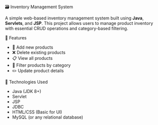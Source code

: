 🗃️ Inventory Management System

A simple web-based inventory management system built using **Java**, **Servlets**, and **JSP**. This project allows users to manage product inventory with essential CRUD operations and category-based filtering.

📌 Features

- 🔄 Add new products
- ❌ Delete existing products
- 📋 View all products
- 📂 Filter products by category
- ✏️ Update product details

🧰 Technologies Used

- Java (JDK 8+)
- Servlet
- JSP
- JDBC
- HTML/CSS (Basic for UI)
- MySQL (or any relational database)
